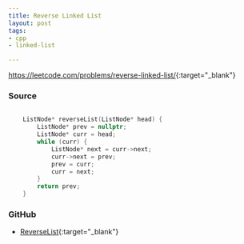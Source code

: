 ```yaml
---
title: Reverse Linked List
layout: post
tags:
- cpp
- linked-list

---
```


<https://leetcode.com/problems/reverse-linked-list/>{:target="_blank"}

### Source

```cpp

    ListNode* reverseList(ListNode* head) {
        ListNode* prev = nullptr;
        ListNode* curr = head;
        while (curr) {
            ListNode* next = curr->next;
            curr->next = prev;
            prev = curr;
            curr = next;
        }
        return prev;
    }

```

### GitHub

- [ReverseList](<https://github.com/coolwindjo/algoguru/tree/master/_posts/Done/ReverseList>){:target="_blank"}

